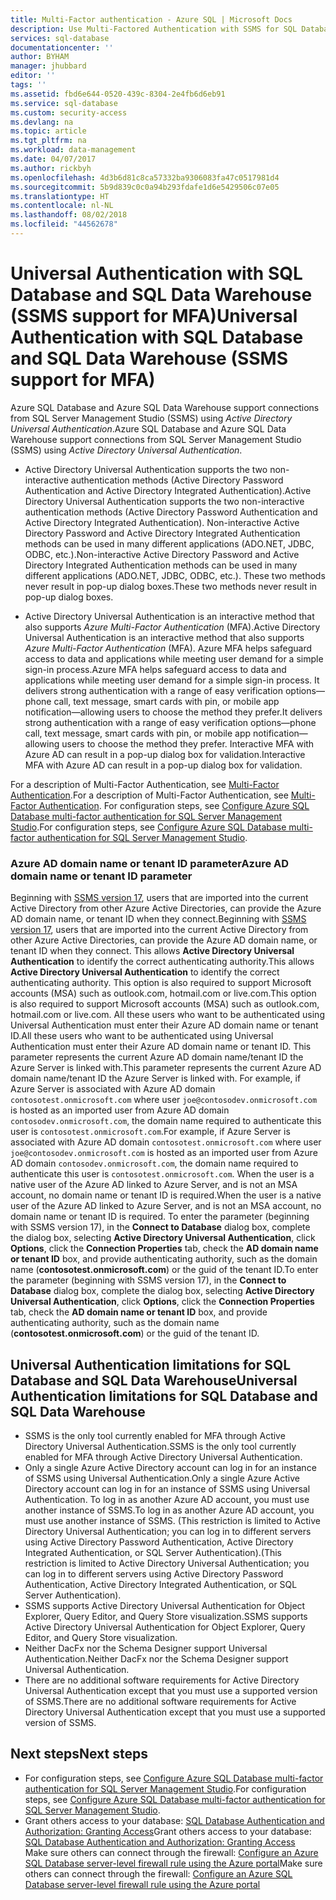 ```yaml
---
title: Multi-Factor authentication - Azure SQL | Microsoft Docs
description: Use Multi-Factored Authentication with SSMS for SQL Database and SQL Data Warehouse.
services: sql-database
documentationcenter: ''
author: BYHAM
manager: jhubbard
editor: ''
tags: ''
ms.assetid: fbd6e644-0520-439c-8304-2e4fb6d6eb91
ms.service: sql-database
ms.custom: security-access
ms.devlang: na
ms.topic: article
ms.tgt_pltfrm: na
ms.workload: data-management
ms.date: 04/07/2017
ms.author: rickbyh
ms.openlocfilehash: 4d3b6d81c8ca57332ba9306083fa47c0517981d4
ms.sourcegitcommit: 5b9d839c0c0a94b293fdafe1d6e5429506c07e05
ms.translationtype: HT
ms.contentlocale: nl-NL
ms.lasthandoff: 08/02/2018
ms.locfileid: "44562678"
---
```

# <a name="universal-authentication-with-sql-database-and-sql-data-warehouse-ssms-support-for-mfa"></a><span data-ttu-id="60a4e-103">Universal Authentication with SQL Database and SQL Data Warehouse (SSMS support for MFA)</span><span class="sxs-lookup"><span data-stu-id="60a4e-103">Universal Authentication with SQL Database and SQL Data Warehouse (SSMS support for MFA)</span></span>
<span data-ttu-id="60a4e-104">Azure SQL Database and Azure SQL Data Warehouse support connections from SQL Server Management Studio (SSMS) using *Active Directory Universal Authentication*.</span><span class="sxs-lookup"><span data-stu-id="60a4e-104">Azure SQL Database and Azure SQL Data Warehouse support connections from SQL Server Management Studio (SSMS) using *Active Directory Universal Authentication*.</span></span> 

- <span data-ttu-id="60a4e-105">Active Directory Universal Authentication supports the two non-interactive authentication methods (Active Directory Password Authentication and Active Directory Integrated Authentication).</span><span class="sxs-lookup"><span data-stu-id="60a4e-105">Active Directory Universal Authentication supports the two non-interactive authentication methods (Active Directory Password Authentication and Active Directory Integrated Authentication).</span></span> <span data-ttu-id="60a4e-106">Non-interactive Active Directory Password and Active Directory Integrated Authentication methods can be used in many different applications (ADO.NET, JDBC, ODBC, etc.).</span><span class="sxs-lookup"><span data-stu-id="60a4e-106">Non-interactive Active Directory Password and Active Directory Integrated Authentication methods can be used in many different applications (ADO.NET, JDBC, ODBC, etc.).</span></span> <span data-ttu-id="60a4e-107">These two methods never result in pop-up dialog boxes.</span><span class="sxs-lookup"><span data-stu-id="60a4e-107">These two methods never result in pop-up dialog boxes.</span></span>

- <span data-ttu-id="60a4e-108">Active Directory Universal Authentication is an interactive method that also supports *Azure Multi-Factor Authentication* (MFA).</span><span class="sxs-lookup"><span data-stu-id="60a4e-108">Active Directory Universal Authentication is an interactive method that also supports *Azure Multi-Factor Authentication* (MFA).</span></span> <span data-ttu-id="60a4e-109">Azure MFA helps safeguard access to data and applications while meeting user demand for a simple sign-in process.</span><span class="sxs-lookup"><span data-stu-id="60a4e-109">Azure MFA helps safeguard access to data and applications while meeting user demand for a simple sign-in process.</span></span> <span data-ttu-id="60a4e-110">It delivers strong authentication with a range of easy verification options—phone call, text message, smart cards with pin, or mobile app notification—allowing users to choose the method they prefer.</span><span class="sxs-lookup"><span data-stu-id="60a4e-110">It delivers strong authentication with a range of easy verification options—phone call, text message, smart cards with pin, or mobile app notification—allowing users to choose the method they prefer.</span></span> <span data-ttu-id="60a4e-111">Interactive MFA with Azure AD can result in a pop-up dialog box for validation.</span><span class="sxs-lookup"><span data-stu-id="60a4e-111">Interactive MFA with Azure AD can result in a pop-up dialog box for validation.</span></span>

<span data-ttu-id="60a4e-112">For a description of Multi-Factor Authentication, see [Multi-Factor Authentication](../multi-factor-authentication/multi-factor-authentication.md).</span><span class="sxs-lookup"><span data-stu-id="60a4e-112">For a description of Multi-Factor Authentication, see [Multi-Factor Authentication](../multi-factor-authentication/multi-factor-authentication.md).</span></span>
<span data-ttu-id="60a4e-113">For configuration steps, see [Configure Azure SQL Database multi-factor authentication for SQL Server Management Studio](sql-database-ssms-mfa-authentication-configure.md).</span><span class="sxs-lookup"><span data-stu-id="60a4e-113">For configuration steps, see [Configure Azure SQL Database multi-factor authentication for SQL Server Management Studio](sql-database-ssms-mfa-authentication-configure.md).</span></span>

### <a name="azure-ad-domain-name-or-tenant-id-parameter"></a><span data-ttu-id="60a4e-114">Azure AD domain name or tenant ID parameter</span><span class="sxs-lookup"><span data-stu-id="60a4e-114">Azure AD domain name or tenant ID parameter</span></span>   

<span data-ttu-id="60a4e-115">Beginning with [SSMS version 17](https://docs.microsoft.com/sql/ssms/download-sql-server-management-studio-ssms), users that are imported into the current Active Directory from other Azure Active Directories, can provide the Azure AD domain name, or tenant ID when they connect.</span><span class="sxs-lookup"><span data-stu-id="60a4e-115">Beginning with [SSMS version 17](https://docs.microsoft.com/sql/ssms/download-sql-server-management-studio-ssms), users that are imported into the current Active Directory from other Azure Active Directories, can provide the Azure AD domain name, or tenant ID when they connect.</span></span> <span data-ttu-id="60a4e-116">This allows **Active Directory Universal Authentication** to identify the correct authenticating authority.</span><span class="sxs-lookup"><span data-stu-id="60a4e-116">This allows **Active Directory Universal Authentication** to identify the correct authenticating authority.</span></span> <span data-ttu-id="60a4e-117">This option is also required to support Microsoft accounts (MSA) such as outlook.com, hotmail.com or live.com.</span><span class="sxs-lookup"><span data-stu-id="60a4e-117">This option is also required to support Microsoft accounts (MSA) such as outlook.com, hotmail.com or live.com.</span></span> <span data-ttu-id="60a4e-118">All these users who want to be authenticated using Universal Authentication must enter their Azure AD domain name or tenant ID.</span><span class="sxs-lookup"><span data-stu-id="60a4e-118">All these users who want to be authenticated using Universal Authentication must enter their Azure AD domain name or tenant ID.</span></span> <span data-ttu-id="60a4e-119">This parameter represents the current Azure AD domain name/tenant ID the Azure Server is linked with.</span><span class="sxs-lookup"><span data-stu-id="60a4e-119">This parameter represents the current Azure AD domain name/tenant ID the Azure Server is linked with.</span></span> <span data-ttu-id="60a4e-120">For example, if Azure Server is associated with Azure AD domain `contosotest.onmicrosoft.com` where user `joe@contosodev.onmicrosoft.com` is hosted as an imported user from Azure AD domain `contosodev.onmicrosoft.com`, the domain name required to authenticate this user is `contosotest.onmicrosoft.com`.</span><span class="sxs-lookup"><span data-stu-id="60a4e-120">For example, if Azure Server is associated with Azure AD domain `contosotest.onmicrosoft.com` where user `joe@contosodev.onmicrosoft.com` is hosted as an imported user from Azure AD domain `contosodev.onmicrosoft.com`, the domain name required to authenticate this user is `contosotest.onmicrosoft.com`.</span></span> <span data-ttu-id="60a4e-121">When the user is a native user of the Azure AD linked to Azure Server, and is not an MSA account, no domain name or tenant ID is required.</span><span class="sxs-lookup"><span data-stu-id="60a4e-121">When the user is a native user of the Azure AD linked to Azure Server, and is not an MSA account, no domain name or tenant ID is required.</span></span> <span data-ttu-id="60a4e-122">To enter the parameter (beginning with SSMS version 17), in the **Connect to Database** dialog box, complete the dialog box, selecting **Active Directory Universal Authentication**, click **Options**, click the **Connection Properties** tab, check the **AD domain name or tenant ID** box, and provide authenticating authority, such as the domain name (**contosotest.onmicrosoft.com**) or the guid of the tenant ID.</span><span class="sxs-lookup"><span data-stu-id="60a4e-122">To enter the parameter (beginning with SSMS version 17), in the **Connect to Database** dialog box, complete the dialog box, selecting **Active Directory Universal Authentication**, click **Options**, click the **Connection Properties** tab, check the **AD domain name or tenant ID** box, and provide authenticating authority, such as the domain name (**contosotest.onmicrosoft.com**) or the guid of the tenant ID.</span></span>

## <a name="universal-authentication-limitations-for-sql-database-and-sql-data-warehouse"></a><span data-ttu-id="60a4e-123">Universal Authentication limitations for SQL Database and SQL Data Warehouse</span><span class="sxs-lookup"><span data-stu-id="60a4e-123">Universal Authentication limitations for SQL Database and SQL Data Warehouse</span></span>
* <span data-ttu-id="60a4e-124">SSMS is the only tool currently enabled for MFA through Active Directory Universal Authentication.</span><span class="sxs-lookup"><span data-stu-id="60a4e-124">SSMS is the only tool currently enabled for MFA through Active Directory Universal Authentication.</span></span>
* <span data-ttu-id="60a4e-125">Only a single Azure Active Directory account can log in for an instance of SSMS using Universal Authentication.</span><span class="sxs-lookup"><span data-stu-id="60a4e-125">Only a single Azure Active Directory account can log in for an instance of SSMS using Universal Authentication.</span></span> <span data-ttu-id="60a4e-126">To log in as another Azure AD account, you must use another instance of SSMS.</span><span class="sxs-lookup"><span data-stu-id="60a4e-126">To log in as another Azure AD account, you must use another instance of SSMS.</span></span> <span data-ttu-id="60a4e-127">(This restriction is limited to Active Directory Universal Authentication; you can log in to different servers using Active Directory Password Authentication, Active Directory Integrated Authentication, or SQL Server Authentication).</span><span class="sxs-lookup"><span data-stu-id="60a4e-127">(This restriction is limited to Active Directory Universal Authentication; you can log in to different servers using Active Directory Password Authentication, Active Directory Integrated Authentication, or SQL Server Authentication).</span></span>
* <span data-ttu-id="60a4e-128">SSMS supports Active Directory Universal Authentication for Object Explorer, Query Editor, and Query Store visualization.</span><span class="sxs-lookup"><span data-stu-id="60a4e-128">SSMS supports Active Directory Universal Authentication for Object Explorer, Query Editor, and Query Store visualization.</span></span>
* <span data-ttu-id="60a4e-129">Neither DacFx nor the Schema Designer support Universal Authentication.</span><span class="sxs-lookup"><span data-stu-id="60a4e-129">Neither DacFx nor the Schema Designer support Universal Authentication.</span></span>
* <span data-ttu-id="60a4e-130">There are no additional software requirements for Active Directory Universal Authentication except that you must use a supported version of SSMS.</span><span class="sxs-lookup"><span data-stu-id="60a4e-130">There are no additional software requirements for Active Directory Universal Authentication except that you must use a supported version of SSMS.</span></span>


## <a name="next-steps"></a><span data-ttu-id="60a4e-131">Next steps</span><span class="sxs-lookup"><span data-stu-id="60a4e-131">Next steps</span></span>

* <span data-ttu-id="60a4e-132">For configuration steps, see [Configure Azure SQL Database multi-factor authentication for SQL Server Management Studio](sql-database-ssms-mfa-authentication-configure.md).</span><span class="sxs-lookup"><span data-stu-id="60a4e-132">For configuration steps, see [Configure Azure SQL Database multi-factor authentication for SQL Server Management Studio](sql-database-ssms-mfa-authentication-configure.md).</span></span>
* <span data-ttu-id="60a4e-133">Grant others access to your database: [SQL Database Authentication and Authorization: Granting Access](sql-database-manage-logins.md)</span><span class="sxs-lookup"><span data-stu-id="60a4e-133">Grant others access to your database: [SQL Database Authentication and Authorization: Granting Access](sql-database-manage-logins.md)</span></span>  
<span data-ttu-id="60a4e-134">Make sure others can connect through the firewall: [Configure an Azure SQL Database server-level firewall rule using the Azure portal](sql-database-configure-firewall-settings.md)</span><span class="sxs-lookup"><span data-stu-id="60a4e-134">Make sure others can connect through the firewall: [Configure an Azure SQL Database server-level firewall rule using the Azure portal](sql-database-configure-firewall-settings.md)</span></span>


